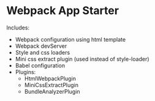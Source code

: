# Webpack App Starter

Includes:
- Webpack configuration using html template
- Webpack devServer
- Style and css loaders
- Mini css extract plugin (used instead of style-loader)
- Babel configuration
- Plugins:
  - HtmlWebpackPlugin
  - MiniCssExtractPlugin
  - BundleAnalyzerPlugin